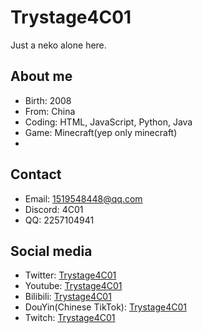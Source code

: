 # Trystage4C01

Just a neko alone here.

## About me

- Birth: 2008
- From: China
- Coding: HTML, JavaScript, Python, Java
- Game: Minecraft(yep only minecraft)
- 
## Contact

- Email: 1519548448@qq.com
- Discord: 4C01
- QQ: 2257104941

## Social media

- Twitter: [Trystage4C01](https://x.com/Trystage4C01)
- Youtube: [Trystage4C01](https://www.youtube.com/@4c01)
- Bilibili: [Trystage4C01](https://space.bilibili.com/2090920903)
- DouYin(Chinese TikTok): [Trystage4C01](https://www.douyin.com/user/MS4wLjABAAAAc1ETHHiol3TNIGT037lFnboVnLmgPMi0IhcyprR1zDES9Wxd8BoygU09WAacVGAj)
- Twitch: [Trystage4C01](https://www.twitch.tv/trystage4c01)
